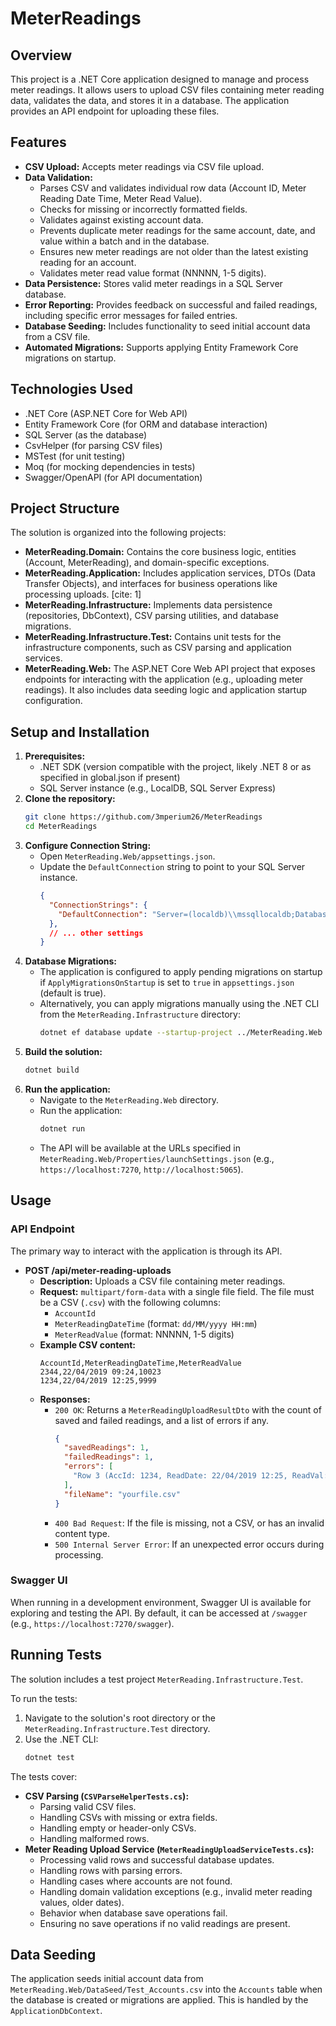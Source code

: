 # MeterReadings

## Overview

This project is a .NET Core application designed to manage and process meter readings. It allows users to upload CSV files containing meter reading data, validates the data, and stores it in a database. The application provides an API endpoint for uploading these files.

## Features

* **CSV Upload:** Accepts meter readings via CSV file upload.
* **Data Validation:**
    * Parses CSV and validates individual row data (Account ID, Meter Reading Date Time, Meter Read Value).
    * Checks for missing or incorrectly formatted fields.
    * Validates against existing account data.
    * Prevents duplicate meter readings for the same account, date, and value within a batch and in the database.
    * Ensures new meter readings are not older than the latest existing reading for an account.
    * Validates meter read value format (NNNNN, 1-5 digits).
* **Data Persistence:** Stores valid meter readings in a SQL Server database.
* **Error Reporting:** Provides feedback on successful and failed readings, including specific error messages for failed entries.
* **Database Seeding:** Includes functionality to seed initial account data from a CSV file.
* **Automated Migrations:** Supports applying Entity Framework Core migrations on startup.

## Technologies Used

* .NET Core (ASP.NET Core for Web API)
* Entity Framework Core (for ORM and database interaction)
* SQL Server (as the database)
* CsvHelper (for parsing CSV files)
* MSTest (for unit testing)
* Moq (for mocking dependencies in tests)
* Swagger/OpenAPI (for API documentation)

## Project Structure

The solution is organized into the following projects:

* **MeterReading.Domain:** Contains the core business logic, entities (Account, MeterReading), and domain-specific exceptions.
* **MeterReading.Application:** Includes application services, DTOs (Data Transfer Objects), and interfaces for business operations like processing uploads. [cite: 1]
* **MeterReading.Infrastructure:** Implements data persistence (repositories, DbContext), CSV parsing utilities, and database migrations.
* **MeterReading.Infrastructure.Test:** Contains unit tests for the infrastructure components, such as CSV parsing and application services.
* **MeterReading.Web:** The ASP.NET Core Web API project that exposes endpoints for interacting with the application (e.g., uploading meter readings). It also includes data seeding logic and application startup configuration.

## Setup and Installation

1.  **Prerequisites:**
    * .NET SDK (version compatible with the project, likely .NET 8 or as specified in global.json if present)
    * SQL Server instance (e.g., LocalDB, SQL Server Express)
2.  **Clone the repository:**
    ```bash
    git clone https://github.com/3mperium26/MeterReadings
    cd MeterReadings
    ```
3.  **Configure Connection String:**
    * Open `MeterReading.Web/appsettings.json`.
    * Update the `DefaultConnection` string to point to your SQL Server instance.
        ```json
        {
          "ConnectionStrings": {
            "DefaultConnection": "Server=(localdb)\\mssqllocaldb;Database=MeterReadings;Trusted_Connection=True;MultipleActiveResultSets=true"
          },
          // ... other settings
        }
        ```
4.  **Database Migrations:**
    * The application is configured to apply pending migrations on startup if `ApplyMigrationsOnStartup` is set to `true` in `appsettings.json` (default is true).
    * Alternatively, you can apply migrations manually using the .NET CLI from the `MeterReading.Infrastructure` directory:
        ```bash
        dotnet ef database update --startup-project ../MeterReading.Web
        ```
5.  **Build the solution:**
    ```bash
    dotnet build
    ```
6.  **Run the application:**
    * Navigate to the `MeterReading.Web` directory.
    * Run the application:
        ```bash
        dotnet run
        ```
    * The API will be available at the URLs specified in `MeterReading.Web/Properties/launchSettings.json` (e.g., `https://localhost:7270`, `http://localhost:5065`).

## Usage

### API Endpoint

The primary way to interact with the application is through its API.

* **POST /api/meter-reading-uploads**
    * **Description:** Uploads a CSV file containing meter readings.
    * **Request:** `multipart/form-data` with a single file field. The file must be a CSV (`.csv`) with the following columns:
        * `AccountId`
        * `MeterReadingDateTime` (format: `dd/MM/yyyy HH:mm`)
        * `MeterReadValue` (format: NNNNN, 1-5 digits)
    * **Example CSV content:**
        ```csv
        AccountId,MeterReadingDateTime,MeterReadValue
        2344,22/04/2019 09:24,10023
        1234,22/04/2019 12:25,9999
        ```
    * **Responses:**
        * `200 OK`: Returns a `MeterReadingUploadResultDto` with the count of saved and failed readings, and a list of errors if any.
            ```json
            {
              "savedReadings": 1,
              "failedReadings": 1,
              "errors": [
                "Row 3 (AccId: 1234, ReadDate: 22/04/2019 12:25, ReadVal: 9999): Invalid meter read value format: '9999'. Must be NNNNN (1-5 digits)."
              ],
              "fileName": "yourfile.csv"
            }
            ```
        * `400 Bad Request`: If the file is missing, not a CSV, or has an invalid content type.
        * `500 Internal Server Error`: If an unexpected error occurs during processing.

### Swagger UI

When running in a development environment, Swagger UI is available for exploring and testing the API. By default, it can be accessed at `/swagger` (e.g., `https://localhost:7270/swagger`).

## Running Tests

The solution includes a test project `MeterReading.Infrastructure.Test`.

To run the tests:

1.  Navigate to the solution's root directory or the `MeterReading.Infrastructure.Test` directory.
2.  Use the .NET CLI:
    ```bash
    dotnet test
    ```

The tests cover:

* **CSV Parsing (`CSVParseHelperTests.cs`):**
    * Parsing valid CSV files.
    * Handling CSVs with missing or extra fields.
    * Handling empty or header-only CSVs.
    * Handling malformed rows.
* **Meter Reading Upload Service (`MeterReadingUploadServiceTests.cs`):**
    * Processing valid rows and successful database updates.
    * Handling rows with parsing errors.
    * Handling cases where accounts are not found.
    * Handling domain validation exceptions (e.g., invalid meter reading values, older dates).
    * Behavior when database save operations fail.
    * Ensuring no save operations if no valid readings are present.

## Data Seeding

The application seeds initial account data from `MeterReading.Web/DataSeed/Test_Accounts.csv` into the `Accounts` table when the database is created or migrations are applied. This is handled by the `ApplicationDbContext`.
